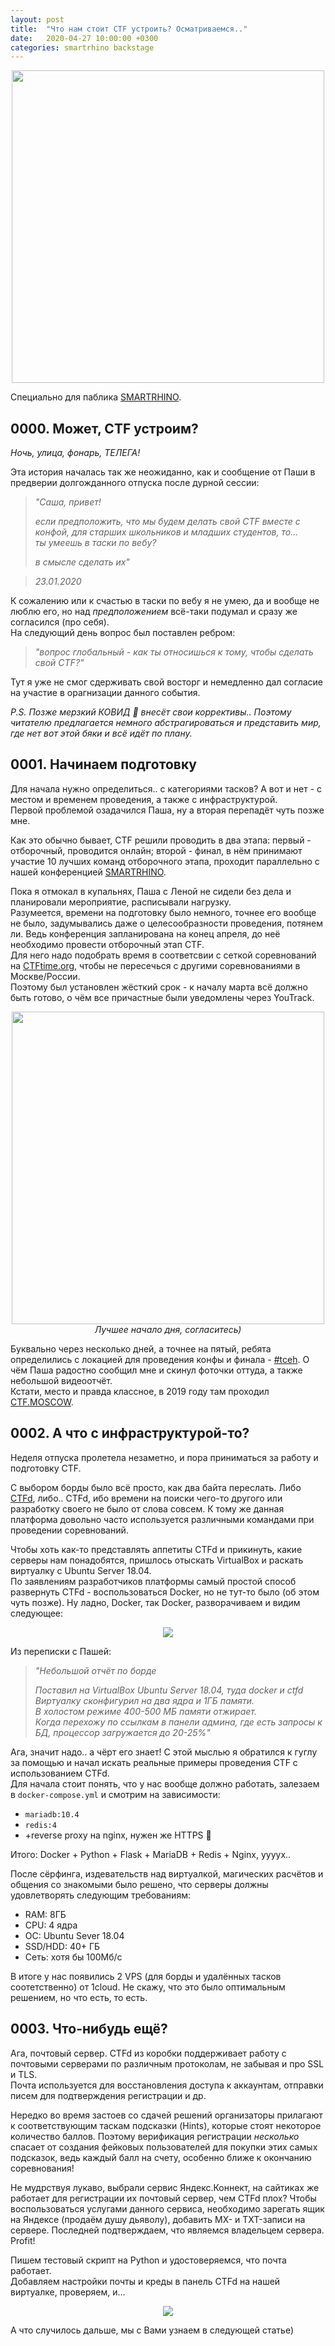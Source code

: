 ```yaml
---
layout: post
title:  "Что нам стоит CTF устроить? Осматриваемся.."
date:   2020-04-27 10:00:00 +0300
categories: smartrhino backstage
---
```


<p align="center">
    <img src="/img/2020-04-27/ctf-setup-part1/main.png" width="500">
</p>

Специально для паблика [SMARTRHINO](https://vk.com/smartrhino).

## 0000. Может, CTF устроим?
_Ночь, улица, фонарь, ТЕЛЕГА!_

Эта история началась так же неожиданно, как и сообщение от Паши в предверии долгожданного отпуска после дурной сессии:

>_"Саша, привет!_
>
>_если предположить, что мы будем делать свой CTF вместе с_  
>_конфой, для старших школьников и младших студентов, то..._  
>_ты умеешь в таски по вебу?_
>
>_в смысле сделать их"_

> _23.01.2020_

К сожалению или к счастью в таски по вебу я не умею, да и вообще не люблю его, но над _предположением_ всё-таки подумал и сразу же согласился (про себя).  
На следующий день вопрос был поставлен ребром:

>_"вопрос глобальный - как ты относишься к тому, чтобы сделать свой CTF?"_  

Тут я уже не смог сдерживать свой восторг и немедленно дал согласие на участие в орагнизации данного события.

_P.S. Позже мерзкий КОВИД :space_invader: внесёт свои коррективы.. Поэтому читателю предлагается немного абстрагироваться и представить мир, где нет вот этой бяки и всё идёт по плану._

## 0001. Начинаем подготовку
Для начала нужно определиться.. с категориями тасков? А вот и нет - с местом и временем проведения, а также с инфраструктурой.  
Первой проблемой озадачился Паша, ну а вторая перепадёт чуть позже мне.  

Как это обычно бывает, CTF решили проводить в два этапа: первый - отборочный, проводится онлайн; второй - финал, в нём принимают участие 10 лучших команд отборочного этапа, проходит параллельно с нашей конференцией [SMARTRHINO](https://www.smartrhino.ru/).

Пока я отмокал в купальнях, Паша с Леной не сидели без дела и планировали мероприятие, расписывали нагрузку.  
Разумеется, времени на подготовку было немного, точнее его вообще не было, задумывались даже о целесообразности проведения, потянем ли. Ведь конференция запланирована на конец апреля, до неё необходимо провести отборочный этап CTF.  
Для него надо подобрать время в соответсвии с сеткой соревнований на [CTFtime.org](https://ctftime.org/), чтобы не пересечься с другими соревнованиями в Москве/России.  
Поэтому был установлен жёсткий срок - к началу марта всё должно быть готово, о чём все причастные были уведомлены через YouTrack.

<p align="center">
    <img src="/img/2020-04-27/ctf-setup-part1/deadline.png" width="500">
    <br/>
    <i>Лучшее начало дня, согласитесь)</i>
</p>

Буквально через несколько дней, а точнее на пятый, ребята определились с локацией для проведения конфы и финала - [#tceh](https://tceh.com/). О чём Паша радостно сообщил мне и скинул фоточки оттуда, а также небольшой видеоотчёт.  
Кстати, место и правда классное, в 2019 году там проходил [CTF.MOSCOW](https://ctf.moscow/).

## 0002. А что с инфраструктурой-то?
Неделя отпуска пролетела незаметно, и пора приниматься за работу и подготовку CTF.

С выбором борды было всё просто, как два байта переслать. Либо [CTFd](https://ctfd.io/), либо.. CTFd, ибо времени на поиски чего-то другого или разработку своего не было от слова совсем. К тому же данная платформа довольно часто используется различными командами при проведении соревнований.

Чтобы хоть как-то представлять аппетиты CTFd и прикинуть, какие серверы нам понадобятся, пришлось отыскать VirtualBox и раскать виртуалку с Ubuntu Server 18.04.  
По заявлениям разработчиков платформы самый простой способ развернуть CTFd - воспользоваться Docker, но не тут-то было (об этом чуть позже). Ну ладно, Docker, так Docker, разворачиваем и видим следующее:

<p align="center">
    <img src="/img/2020-04-27/ctf-setup-part1/ctfd-load.jpg">
</p>

Из переписки с Пашей:

>_"Небольшой отчёт по борде_
>
>_Поставил на VirtualBox Ubuntu Server 18.04, туда docker и ctfd_  
>_Виртуалку сконфигурил на два ядра и 1ГБ памяти._  
>_В холостом режиме 400-500 МБ памяти отжирает._  
>_Когда перехожу по ссылкам в панели админа, где есть запросы к БД, процессор загружается до 20-25%"_

Ага, значит надо.. а чёрт его знает! С этой мыслью я обратился к гуглу за помощью и начал искать реальные примеры проведения CTF с использованием CTFd.  
Для начала стоит понять, что у нас вообще должно работать, залезаем в `docker-compose.yml` и смотрим на зависимости:
- `mariadb:10.4`
- `redis:4`
- +reverse proxy на nginx, нужен же HTTPS :muscle:

Итого: Docker + Python + Flask + MariaDB + Redis + Nginx, уууух..

После сёрфинга, издевательств над виртуалкой, магических расчётов и общения со знакомыми было решено, что серверы должны удовлетворять следующим требованиям:
- RAM: 8ГБ
- CPU: 4 ядра
- ОС: Ubuntu Sever 18.04
- SSD/HDD: 40+ ГБ
- Сеть: хотя бы 100Мб/с

В итоге у нас появились 2 VPS (для борды и удалённых тасков соотетственно) от 1cloud. Не скажу, что это было оптимальным решением, но что есть, то есть.

## 0003. Что-нибудь ещё?
Ага, почтовый сервер. CTFd из коробки поддерживает работу с почтовыми серверами по различным протоколам, не забывая и про SSL и TLS.  
Почта используется для восстановления доступа к аккаунтам, отправки писем для подтверждения регистрации и др.

Нередко во время застоев со сдачей решений организаторы прилагают к соответствующим таскам подсказки (Hints), которые стоят некоторое количество баллов. Поэтому верификация регистрации _несколько_ спасает от создания фейковых пользователей для покупки этих самых подсказок, ведь каждый балл на счету, особенно ближе к окончанию соревнования!

Не мудрствуя лукаво, выбрали сервис Яндекс.Коннект, на сайтиках же работает для регистрации их почтовый сервер, чем CTFd плох?
Чтобы воспользоваться услугами данного сервиса, необходимо зарегать ящик на Яндексе (продаём душу дьяволу), добавить MX- и TXT-записи на сервере. Последней подтверждаем, что являемся владельцем сервера. Profit!

Пишем тестовый скрипт на Python и удостоверяемся, что почта работает.  
Добавляем настройки почты и креды в панель CTFd на нашей виртуалке, проверяем, и...

<p align="center">
    <img src="/img/2020-04-27/ctf-setup-part1/mail.png">
</p>

А что случилось дальше, мы с Вами узнаем в следующей статье)
